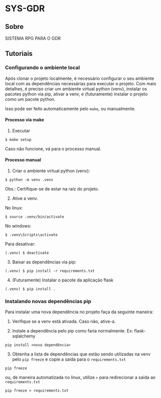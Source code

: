 # SYS-GDR

## Sobre
SISTEMA RPG PARA O GDR

## Tutoriais

### Configurando o ambiente local

Após clonar o projeto localmente, é necessário configurar o seu ambiente local com as dependências necessárias para executar o projeto. Com mais detalhes, é preciso criar um ambiente virtual python (venv), instalar os pacotes python via pip, ativar a venv, e (futuramente) instalar o projeto como um pacote python.

Isso pode ser feito automaticamente pelo `make`, ou manualmente.

#### Processo via make

1. Executar
```
$ make setup
```

Caso não funcione, vá para o processo manual.

#### Processo manual

1. Criar o ambiente virtual python (venv):
```
$ python -m venv .venv
```
Obs.: Certifique-se de estar na raíz do projeto.

2. Ative a venv.

No linux:
```
$ source .venv/bin/activate
```

No windows:
```
$ .venv\Scripts\activate
```

Para desativar:
```
(.venv) $ deactivate
```

3. Baixar as dependências via pip:
```
(.venv) $ pip install -r requirements.txt
```

4. (Futuramente) Instalar o pacote da aplicação flask
```
(.venv) $ pip install .
```


### Instalando novas dependências pip

Para instalar uma nova dependência no projeto faça da seguinte maneira:

1. Verifique se a venv está ativada. Caso não, ative-a.


2. Instale a dependência pelo pip como faria normalmente. Ex: flask-sqlalchemy
```
pip install <nova dependência>
```

3. Obtenha a lista de dependências que estão sendo utilizadas na venv pelo `pip freeze` e copie a saída para o `requirements.txt`
```
pip freeze
```

ou, de maneira automatizada no linux, utilize `>` para redirecionar a saída ao `requirements.txt`
```
pip freeze > requirements.txt
```
